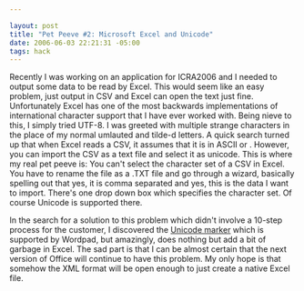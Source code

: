 ```yaml
--- 

layout: post
title: "Pet Peeve #2: Microsoft Excel and Unicode"
date: 2006-06-03 22:21:31 -05:00
tags: hack
---
```

Recently I was working on an application for ICRA2006 and I needed to output some data to be read by Excel.  This would seem like an easy problem, just output in CSV and Excel can open the text just fine.  Unfortunately Excel has one of the most backwards implementations of international character support that I have ever worked with.  Being nieve to this, I simply tried UTF-8.  I was greeted with multiple strange characters in the place of my normal umlauted and tilde-d letters.  A quick search turned up that when Excel reads a CSV, it assumes that it is in ASCII or .  However, you can import the CSV as a text file and select it as unicode.  This is where my real pet peeve is:  You can't select the character set of a CSV in Excel.  You have to rename the file as a .TXT file and go through a wizard, basically spelling out that yes, it is comma separated and yes, this is the data I want to import.  There's one drop down box which specifies the character set.  Of course Unicode is supported there.

In the search for a solution to this problem which didn't involve a 10-step process for the customer, I discovered the <a title="KDE Architecture - Unicode Howto" href="http://developer.kde.org/documentation/library/kdeqt/kde3arch/KDE-Unicode-Howto.html">Unicode marker</a> which is supported by Wordpad, but amazingly, does nothing but add a bit of garbage in Excel.  The sad part is that I can be almost certain that the next version of Office will continue to have this problem.  My only hope is that somehow the XML format will be open enough to just create a native Excel file.
